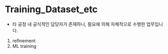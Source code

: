 # Training_Dataset_etc
- 타 공정 내 공식적인 담당자가 존재하나, 필요에 의해 자체적으로 수행한 업무입니다.
1. refinement
2. ML training
